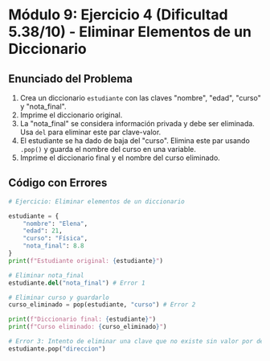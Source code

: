 # Módulo 9: Ejercicio 4 (Dificultad 5.38/10) - Eliminar Elementos de un Diccionario

## Enunciado del Problema

1.  Crea un diccionario `estudiante` con las claves "nombre", "edad", "curso" y "nota_final".
2.  Imprime el diccionario original.
3.  La "nota_final" se considera información privada y debe ser eliminada. Usa `del` para eliminar este par clave-valor.
4.  El estudiante se ha dado de baja del "curso". Elimina este par usando `.pop()` y guarda el nombre del curso en una variable.
5.  Imprime el diccionario final y el nombre del curso eliminado.

## Código con Errores

```python
# Ejercicio: Eliminar elementos de un diccionario

estudiante = {
    "nombre": "Elena",
    "edad": 21,
    "curso": "Física",
    "nota_final": 8.8
}
print(f"Estudiante original: {estudiante}")

# Eliminar nota_final
estudiante.del("nota_final") # Error 1

# Eliminar curso y guardarlo
curso_eliminado = pop(estudiante, "curso") # Error 2

print(f"Diccionario final: {estudiante}")
print(f"Curso eliminado: {curso_eliminado}")

# Error 3: Intento de eliminar una clave que no existe sin valor por defecto
estudiante.pop("direccion")
```
